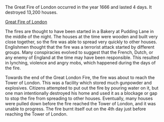The Great Fire of London occurred in the year 1666 and lasted 4 days. It destroyed 13,200 houses.

[Great Fire of London](https://en.wikipedia.org/wiki/Great_Fire_of_London)

The fires are thought to have been started in a Bakery at Pudding Lane in the middle of the night. The houses at the time were wooden and built very close together, so the fire was able to spread very quickly to other houses. Englishmen thought that the fire was a terrorist attack started by different groups. Many conspiracies evolved to suggest that the French, Dutch, or any enemy of England at the time may have been responsible. This resulted in lynching, violence and angry mobs, which happened during the days of the fire.

Towards the end of the Great London Fire, the fire was about to reach the Tower of London. This was a facility which stored much gunpowder and explosives. Citizens attempted to put out the fire by pouring water on it, but one man intentionally destroyed his home and used it as a blockage or gap to stop the fire from spreading to other houses. Eventually, many houses were pulled down before the fire reached the Tower of London, and it was unable to progress. The fire burnt itself out on the 4th day just before reaching the Tower of London.